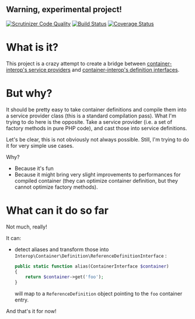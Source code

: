 Warning, experimental project!
------------------------------

[![Scrutinizer Code Quality](https://scrutinizer-ci.com/g/thecodingmachine/factory-to-definition/badges/quality-score.png?b=1.0)](https://scrutinizer-ci.com/g/thecodingmachine/factory-to-definition/?branch=1.0)
[![Build Status](https://travis-ci.org/thecodingmachine/factory-to-definition.svg?branch=1.0)](https://travis-ci.org/thecodingmachine/factory-to-definition)
[![Coverage Status](https://coveralls.io/repos/thecodingmachine/factory-to-definition/badge.svg?branch=1.0&service=github)](https://coveralls.io/github/thecodingmachine/factory-to-definition?branch=1.0)


What is it?
===========

This project is a crazy attempt to create a bridge between [container-interop's service providers](http://github.com/container-interop/service-provider)
and [container-interop's definition interfaces](http://github.com/container-interop/definition-interop/).

But why?
========

It should be pretty easy to take container definitions and compile them into a service provider class (this is a 
standard compilation pass). What I'm trying to do here is the opposite. Take a service provider (i.e. a set of 
factory methods in pure PHP code), and cast those into service definitions.

Let's be clear, this is not obviously not always possible. Still, I'm trying to do it for very simple use cases.

Why?

- Because it's fun
- Because it might bring very slight improvements to performances for compiled container (they can optimize container definition, but they cannot optimize factory methods).

What can it do so far
=====================

Not much, really!

It can:

- detect aliases and transform those into `Interop\Container\Definition\ReferenceDefinitionInterface` :
  ```php
  public static function alias(ContainerInterface $container)
  {
      return $container->get('foo');
  }
  ```
  will map to a `ReferenceDefinition` object pointing to the `foo` container entry.
  
And that's it for now!
